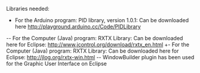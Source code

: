 Libraries needed:
 - For the Arduino program: PID library, version 1.0.1: Can be downloaded here http://playground.arduino.cc/Code/PIDLibrary
 
-- For the Computer (Java) program: RXTX Library: Can be downloaded here for Eclipse: http://www.jcontrol.org/download/rxtx_en.html
+- For the Computer (Java) program: RXTX Library: Can be downloaded here for Eclipse: http://jlog.org/rxtx-win.html
 -- WindowBuilder plugin has been used for the Graphic User Interface on Eclipse